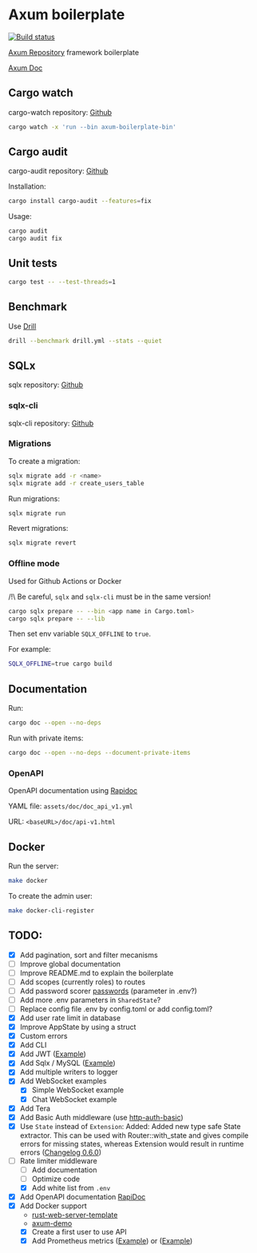 # Axum boilerplate

[![Build status](https://github.com/fabienbellanger/axum-boilerplate/actions/workflows/CI.yml/badge.svg?branch=main)](https://github.com/fabienbellanger/axum-boilerplate/actions/workflows/CI.yml)

[Axum Repository](https://github.com/tokio-rs/axum) framework boilerplate

[Axum Doc](https://docs.rs/axum/latest/axum)

## Cargo watch

cargo-watch repository: [Github](https://github.com/passcod/cargo-watch)

```bash
cargo watch -x 'run --bin axum-boilerplate-bin'
```

## Cargo audit

cargo-audit repository: [Github](https://github.com/RustSec/rustsec/tree/main/cargo-audit)

Installation:

```bash
cargo install cargo-audit --features=fix
```

Usage:

```bash
cargo audit
cargo audit fix
```

## Unit tests

```bash
cargo test -- --test-threads=1
```

## Benchmark

Use [Drill](https://github.com/fcsonline/drill)

```bash
drill --benchmark drill.yml --stats --quiet
```

## SQLx

sqlx repository: [Github](https://github.com/launchbadge/sqlx)

### sqlx-cli

sqlx-cli repository: [Github](https://github.com/launchbadge/sqlx/tree/master/sqlx-cli)

### Migrations

To create a migration:

```bash
sqlx migrate add -r <name>
sqlx migrate add -r create_users_table
```

Run migrations:

```bash
sqlx migrate run
```

Revert migrations:

```bash
sqlx migrate revert
```

### Offline mode

Used for Github Actions or Docker

/!\ Be careful, `sqlx` and `sqlx-cli` must be in the same version!

```bash
cargo sqlx prepare -- --bin <app name in Cargo.toml>
cargo sqlx prepare -- --lib
```

Then set env variable `SQLX_OFFLINE` to `true`.

For example:

```bash
SQLX_OFFLINE=true cargo build
```

## Documentation

Run:

```bash
cargo doc --open --no-deps
```

Run with private items:

```bash
cargo doc --open --no-deps --document-private-items
```

### OpenAPI

OpenAPI documentation using [Rapidoc](https://rapidocweb.com/)

YAML file: `assets/doc/doc_api_v1.yml`

URL: `<baseURL>/doc/api-v1.html`

## Docker

Run the server:

```bash
make docker
```

To create the admin user:

```bash
make docker-cli-register
```

## TODO:

- [x] Add pagination, sort and filter mecanisms
- [ ] Improve global documentation
- [ ] Improve README.md to explain the boilerplate
- [ ] Add scopes (currently roles) to routes
- [ ] Add password scorer [passwords](https://docs.rs/passwords/latest/passwords/) (parameter in .env?)
- [ ] Add more .env parameters in `SharedState`?
- [ ] Replace config file .env by config.toml or add config.toml?
- [x] Add user rate limit in database
- [x] Improve AppState by using a struct
- [x] Custom errors
- [x] Add CLI
- [x] Add JWT ([Example](https://github.com/tokio-rs/axum/blob/main/examples/jwt/src/main.rs))
- [x] Add Sqlx / MySQL ([Example](https://github.com/tokio-rs/axum/blob/main/examples/sqlx-postgres/src/main.rs))
- [x] Add multiple writers to logger
- [x] Add WebSocket examples
  - [x] Simple WebSocket example
  - [x] Chat WebSocket example
- [x] Add Tera
- [x] Add Basic Auth middleware (use [http-auth-basic](https://crates.io/crates/http-auth-basic))
- [x] Use `State` instead of `Extension`: Added: Added new type safe State extractor. This can be used with Router::with_state and gives compile errors for missing states, whereas Extension would result in runtime errors ([Changelog 0.6.0](https://github.com/tokio-rs/axum/blob/main/axum/CHANGELOG.md))
- [ ] Rate limiter middleware
  - [ ] Add documentation
  - [ ] Optimize code
  - [x] Add white list from `.env`
- [x] Add OpenAPI documentation [RapiDoc](https://rapidocweb.com/examples.html)
- [x] Add Docker support
  - [rust-web-server-template](https://github.com/nullren/rust-web-server-template)
  - [axum-demo](https://github.com/linux-china/axum-demo)
  - [x] Create a first user to use API
  - [x] Add Prometheus metrics ([Example](https://github.com/tokio-rs/axum/blob/main/examples/prometheus-metrics/src/main.rs)) or ([Example](https://github.com/stefanprodan/dockprom))
